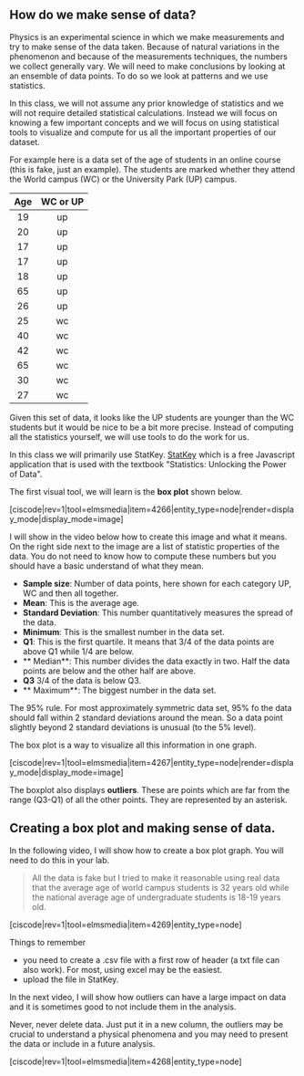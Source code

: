 ## How do we make sense of data?

Physics is an experimental science in which we make measurements and try to make sense of the data taken. Because of natural variations in the phenomenon and because of the measurements techniques, the numbers we collect generally vary. We will need to make conclusions by looking at an ensemble of data points. To do so we look at patterns and we use statistics. 

In this class, we will not assume any prior knowledge of statistics and we will not require detailed statistical calculations. Instead we will focus on knowing a few important concepts and we will focus on using statistical tools to visualize and compute for us all the important properties of our dataset. 

For example here is a data set of the age of students in an online course (this is fake, just an example). The students are marked whether they attend the World campus (WC) or the University Park (UP) campus. 

| Age       | WC or UP           | 
| :-------------: |:-------------:| 
| 19     | up | 
| 20      | up |   
| 17 | up |    
| 17     | up | 
| 18      | up |   
| 65 | up |
| 26     | up | 
| 25      | wc |   
| 40 | wc |
| 42      | wc | 
| 65 | wc |
| 30 | wc |
| 27 | wc |

Given this set of data, it looks like the UP students are younger than the WC students but it would be nice to be a bit more precise. 
Instead of computing all the statistics yourself, we will use tools to do the work for us. 

In this class we will primarily use StatKey. <a href="http://www.lock5stat.com/StatKey/" target="_blank">StatKey</a> which is a free Javascript application that is used with the textbook "Statistics: Unlocking the Power of Data". 

The first visual tool, we will learn is the **box plot** shown below. 

[ciscode|rev=1|tool=elmsmedia|item=4266|entity_type=node|render=display_mode|display_mode=image]

I will show in the video below how to create this image and what it means. On the right side next to the image are a list of statistic properties of the data. You do not need to know how to compute these numbers but you should have a basic understand of what they mean. 

* **Sample size**: Number of data points, here shown for each category UP, WC and then all together. 
* **Mean**: This is the average age. 
* **Standard Deviation**: This number quantitatively measures the spread of the data. 
* **Minimum**: This is the smallest number in the data set. 
* **Q1**: This is the first quartile. It means that 3/4 of the data points are above Q1 while 1/4 are below.
* ** Median**: This number divides the data exactly in two. Half the data points are below and the other half are above. 
* **Q3** 3/4 of the data is below Q3. 
* ** Maximum**: The biggest number in the data set.

<lrndesign-sidenote label="Instructor Note" icon="bookmark" bg-color="#c2e5f2">
The 95% rule. For most approximately symmetric data set, 95% fo the data should fall within 2 standard deviations around the mean. So a data point slightly beyond 2 standard deviations is unusual (to the 5% level). 
</lrndesign-sidenote>

The box plot is a way to visualize all this information in one graph. 

[ciscode|rev=1|tool=elmsmedia|item=4267|entity_type=node|render=display_mode|display_mode=image]

The boxplot also displays **outliers**. These are points which are far from the range (Q3-Q1) of all the other points. They are represented by an asterisk. 

## Creating a box plot and making sense of data. 

In the following video, I will show how to create a box plot graph. You will need to do this in your lab. 

> All the data is fake but I tried to make it reasonable using real data that the average age of world campus students is 32 years old while the national average age of undergraduate students is 18-19 years old. 

[ciscode|rev=1|tool=elmsmedia|item=4269|entity_type=node]

Things to remember
* you need to create a .csv file with a first row of header (a txt file can also work). For most, using excel may be the easiest. 
* upload the file in StatKey. 

In the next video, I will show how outliers can have a large impact on data and it is sometimes good to not include them in the analysis. 

<lrndesign-sidenote label="Instructor Note" icon="bookmark" bg-color="#c2e5f2">
Never, never delete data. Just put it in a new column, the outliers may be crucial to understand a physical phenomena and you may need to present the data or include in a future analysis. 
</lrndesign-sidenote>


[ciscode|rev=1|tool=elmsmedia|item=4268|entity_type=node]



